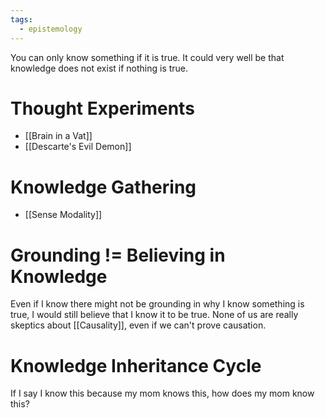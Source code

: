 ```yaml
---
tags:
  - epistemology
---
```

You can only know something if it is true.
It could very well be that knowledge does not exist if nothing is true.
# Thought Experiments
- [[Brain in a Vat]]
- [[Descarte's Evil Demon]]
# Knowledge Gathering
- [[Sense Modality]]
# Grounding != Believing in Knowledge
Even if I know there might not be grounding in why I know something is true, I would still believe that I know it to be true.
None of us are really skeptics about [[Causality]], even if we can't prove causation.
# Knowledge Inheritance Cycle
If I say I know this because my mom knows this, how does my mom know this?